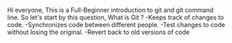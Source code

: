 Hi everyone, This is a Full-Beginner introduction to git and git command line.
So let's start by this question,
What is Git ?
-Keeps track of changes to code.
-Synchronizes code between different people.
-Test changes to code without losing the original.
-Revert back to old versions of code
